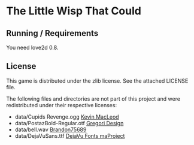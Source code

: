 # The Little Wisp That Could

## Running / Requirements

You need love2d 0.8.

## License

This game is distributed under the zlib license. See the attached LICENSE file.

The following files and directories are not part of this project and were redistributed under their respective licenses:

* data/Cupids Revenge.ogg [Kevin MacLeod](http://incompetech.com/)
* data/PostazBold-Regular.otf [Gregori Design](http://www.gregoriodesign.com/)
* data/bell.wav [Brandon75689](http://opengameart.org/content/point-bell)
* data/DejaVuSans.ttf [DejaVu Fonts maProject](http://dejavu-fonts.org/wiki/Main_Page)
